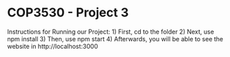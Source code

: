 <H1> COP3530 - Project 3 </h1>
Instructions for Running our Project:
1) First, cd to the folder
2) Next, use npm install
3) Then, use npm start
4) Afterwards, you will be able to see the website in http://localhost:3000
